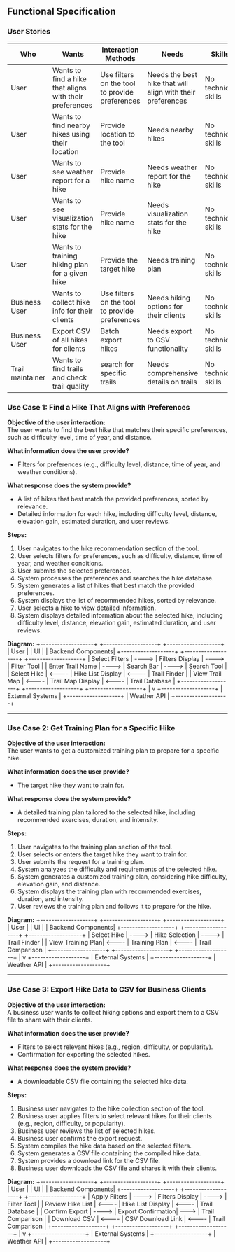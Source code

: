 ## Functional Specification

### User Stories

| Who | Wants | Interaction Methods | Needs | Skills |
|-|-|-|-|-|
| User | Wants to find a hike that aligns with their preferences | Use filters on the tool to provide preferences | Needs the best hike that will align with their preferences | No technical skills |
| User | Wants to find nearby hikes using their location| Provide location to the tool | Needs nearby hikes | No technical skills |  
| User | Wants to see weather report for a hike | Provide hike name | Needs weather report for the hike | No technical skills |  
| User | Wants to see visualization stats for the hike | Provide hike name | Needs visualization stats for the hike | No technical skills |  
| User | Wants to training hiking plan for a given hike | Provide the target hike | Needs training plan | No technical skills | 
| Business User | Wants to collect hike info for their clients | Use filters on the tool to provide preferences | Needs hiking options for their clients | No technical skills |
| Business User | Export CSV of all hikes for clients | Batch export hikes | Needs export to CSV functionality | No technical skills |
| Trail maintainer | Wants to find trails and check trail quality | search for specific trails | Needs comprehensive details on trails | No technical skills | 

### Use Case 1: Find a Hike That Aligns with Preferences  
**Objective of the user interaction:**  
The user wants to find the best hike that matches their specific preferences, such as difficulty level, time of year, and distance.  

**What information does the user provide?**  
- Filters for preferences (e.g., difficulty level, distance, time of year, and weather conditions).  

**What response does the system provide?**  
- A list of hikes that best match the provided preferences, sorted by relevance.  
- Detailed information for each hike, including difficulty level, distance, elevation gain, estimated duration, and user reviews.  

**Steps:**  
1. User navigates to the hike recommendation section of the tool.  
2. User selects filters for preferences, such as difficulty, distance, time of year, and weather conditions.  
3. User submits the selected preferences.  
4. System processes the preferences and searches the hike database.  
5. System generates a list of hikes that best match the provided preferences.  
6. System displays the list of recommended hikes, sorted by relevance.  
7. User selects a hike to view detailed information.  
8. System displays detailed information about the selected hike, including difficulty level, distance, elevation gain, estimated duration, and user reviews.  

**Diagram:**
+-------------------+       +-------------------+       +-------------------+
|      User         |       |        UI         |       | Backend Components|
+-------------------+       +-------------------+       +-------------------+
| Select Filters    | ----> | Filters Display   | ----> | Filter Tool       |
| Enter Trail Name  | ----> | Search Bar        | ----> | Search Tool       |
| Select Hike       | <---- | Hike List Display | <---- | Trail Finder      |
| View Trail Map    | <---- | Trail Map Display | <---- | Trail Database    |
+-------------------+       +-------------------+       +-------------------+
                                                              |
                                                              v
                                                    +-------------------+
                                                    | External Systems  |
                                                    +-------------------+
                                                    | Weather API       |
                                                    +-------------------+



---

### Use Case 2: Get Training Plan for a Specific Hike  
**Objective of the user interaction:**  
The user wants to get a customized training plan to prepare for a specific hike.  

**What information does the user provide?**  
- The target hike they want to train for.  

**What response does the system provide?**  
- A detailed training plan tailored to the selected hike, including recommended exercises, duration, and intensity.  

**Steps:**  
1. User navigates to the training plan section of the tool.  
2. User selects or enters the target hike they want to train for.  
3. User submits the request for a training plan.  
4. System analyzes the difficulty and requirements of the selected hike.  
5. System generates a customized training plan, considering hike difficulty, elevation gain, and distance.  
6. System displays the training plan with recommended exercises, duration, and intensity.  
7. User reviews the training plan and follows it to prepare for the hike.

**Diagram:**
+-------------------+       +-------------------+       +-------------------+
|      User         |       |        UI         |       | Backend Components|
+-------------------+       +-------------------+       +-------------------+
| Select Hike       | ----> | Hike Selection    | ----> | Trail Finder      |
| View Training Plan| <---- | Training Plan    | <---- | Trail Comparison  |
+-------------------+       +-------------------+       +-------------------+
                                                              |
                                                              v
                                                    +-------------------+
                                                    | External Systems  |
                                                    +-------------------+
                                                    | Weather API       |
                                                    +-------------------+



---

### Use Case 3: Export Hike Data to CSV for Business Clients  
**Objective of the user interaction:**  
A business user wants to collect hiking options and export them to a CSV file to share with their clients.  

**What information does the user provide?**  
- Filters to select relevant hikes (e.g., region, difficulty, or popularity).  
- Confirmation for exporting the selected hikes.  

**What response does the system provide?**  
- A downloadable CSV file containing the selected hike data.  

**Steps:**  
1. Business user navigates to the hike collection section of the tool.  
2. Business user applies filters to select relevant hikes for their clients (e.g., region, difficulty, or popularity).  
3. Business user reviews the list of selected hikes.  
4. Business user confirms the export request.  
5. System compiles the hike data based on the selected filters.  
6. System generates a CSV file containing the compiled hike data.  
7. System provides a download link for the CSV file.  
8. Business user downloads the CSV file and shares it with their clients.  

**Diagram:**
+-------------------+       +-------------------+       +-------------------+
|      User         |       |        UI         |       | Backend Components|
+-------------------+       +-------------------+       +-------------------+
| Apply Filters     | ----> | Filters Display   | ----> | Filter Tool       |
| Review Hike List  | <---- | Hike List Display | <---- | Trail Database    |
| Confirm Export    | ----> | Export Confirmation| ---> | Trail Comparison  |
| Download CSV      | <---- | CSV Download Link | <---- | Trail Comparison  |
+-------------------+       +-------------------+       +-------------------+
                                                              |
                                                              v
                                                    +-------------------+
                                                    | External Systems  |
                                                    +-------------------+
                                                    | Weather API       |
                                                    +-------------------+



